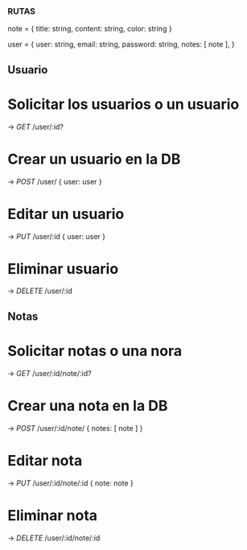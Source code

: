 ### RUTAS

note = {
title: string,
content: string,
color: string
}

user = {
user: string,
email: string,
password: string,
notes: [ note ],
}

## Usuario

# Solicitar los usuarios o un usuario

-> _GET_ /user/:id?

# Crear un usuario en la DB

-> _POST_ /user/
{
user: user
}

# Editar un usuario

-> _PUT_ /user/:id
{
user: user
}

# Eliminar usuario

-> _DELETE_ /user/:id

## Notas

# Solicitar notas o una nora

-> _GET_ /user/:id/note/:id?

# Crear una nota en la DB

-> _POST_ /user/:id/note/
{
notes: [ note ]
}

# Editar nota

-> _PUT_ /user/:id/note/:id
{
note: note
}

# Eliminar nota

-> _DELETE_ /user/:id/note/:id
